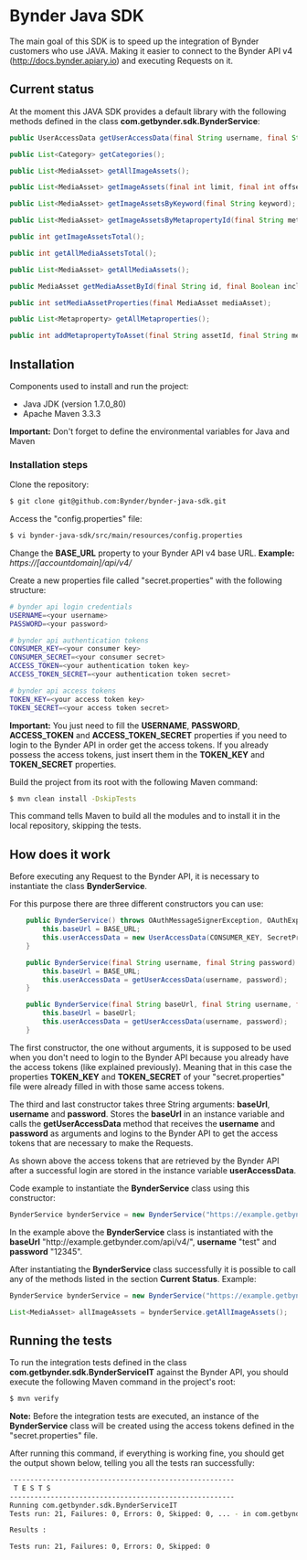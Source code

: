 # Bynder Java SDK

The main goal of this SDK is to speed up the integration of Bynder customers who use JAVA. Making it easier to connect to the Bynder API v4 (http://docs.bynder.apiary.io) and executing Requests on it.

## Current status

At the moment this JAVA SDK provides a default library with the following methods defined in the class <b>com.getbynder.sdk.BynderService</b>:

```java
public UserAccessData getUserAccessData(final String username, final String password);

public List<Category> getCategories();

public List<MediaAsset> getAllImageAssets();

public List<MediaAsset> getImageAssets(final int limit, final int offset);

public List<MediaAsset> getImageAssetsByKeyword(final String keyword);

public List<MediaAsset> getImageAssetsByMetapropertyId(final String metapropertyId);

public int getImageAssetsTotal();

public int getAllMediaAssetsTotal();

public List<MediaAsset> getAllMediaAssets();

public MediaAsset getMediaAssetById(final String id, final Boolean includeVersions);

public int setMediaAssetProperties(final MediaAsset mediaAsset);

public List<Metaproperty> getAllMetaproperties();

public int addMetapropertyToAsset(final String assetId, final String metapropertyId, final String... optionsIds);
```

## Installation

Components used to install and run the project:
* Java JDK (version 1.7.0_80)
* Apache Maven 3.3.3

<b>Important:</b> Don't forget to define the environmental variables for Java and Maven

### Installation steps
Clone the repository:
```bash
$ git clone git@github.com:Bynder/bynder-java-sdk.git
```
Access the "config.properties" file:
```bash
$ vi bynder-java-sdk/src/main/resources/config.properties
```

Change the <b>BASE_URL</b> property to your Bynder API v4 base URL.
<b>Example:</b> <i>https://&#91;accountdomain&#93;/api/v4/</i>

Create a new properties file called "secret.properties" with the following structure:
```bash
# bynder api login credentials
USERNAME=<your username>
PASSWORD=<your password>

# bynder api authentication tokens
CONSUMER_KEY=<your consumer key>
CONSUMER_SECRET=<your consumer secret>
ACCESS_TOKEN=<your authentication token key>
ACCESS_TOKEN_SECRET=<your authentication token secret>

# bynder api access tokens
TOKEN_KEY=<your access token key>
TOKEN_SECRET=<your access token secret>
```
<b>Important:</b> You just need to fill the <b>USERNAME</b>, <b>PASSWORD</b>, <b>ACCESS_TOKEN</b> and <b>ACCESS_TOKEN_SECRET</b> properties if you need to login to the Bynder API in order get the access tokens. If you already possess the access tokens, just insert them in the <b>TOKEN_KEY</b> and <b>TOKEN_SECRET</b> properties.

Build the project from its root with the following Maven command:
```bash
$ mvn clean install -DskipTests
```
This command tells Maven to build all the modules and to install it in the local repository, skipping the tests.

## How does it work
Before executing any Request to the Bynder API, it is necessary to instantiate the class <b>BynderService</b>.

For this purpose there are three different constructors you can use:
```java
    public BynderService() throws OAuthMessageSignerException, OAuthExpectationFailedException, OAuthCommunicationException, ClientProtocolException, IOException, URISyntaxException {
        this.baseUrl = BASE_URL;
        this.userAccessData = new UserAccessData(CONSUMER_KEY, SecretProperties.getInstance().getProperty("TOKEN_KEY"), SecretProperties.getInstance().getProperty("TOKEN_SECRET"), true);
    }

    public BynderService(final String username, final String password) throws OAuthMessageSignerException, OAuthExpectationFailedException, OAuthCommunicationException, ClientProtocolException, IOException, URISyntaxException {
        this.baseUrl = BASE_URL;
        this.userAccessData = getUserAccessData(username, password);
    }

    public BynderService(final String baseUrl, final String username, final String password) throws OAuthMessageSignerException, OAuthExpectationFailedException, OAuthCommunicationException, ClientProtocolException, IOException, URISyntaxException {
        this.baseUrl = baseUrl;
        this.userAccessData = getUserAccessData(username, password);
    }
```
The first constructor, the one without arguments, it is supposed to be used when you don't need to login to the Bynder API because you already have the access tokens (like explained previously). Meaning that in this case the properties <b>TOKEN_KEY</b> and <b>TOKEN_SECRET</b> of your "secret.properties" file were already filled in with those same access tokens.

The third and last constructor takes three String arguments: <b>baseUrl</b>, <b>username</b> and <b>password</b>. Stores the <b>baseUrl</b> in an instance variable and calls the <b>getUserAccessData</b> method that receives the <b>username</b> and <b>password</b> as arguments and logins to the Bynder API to get the access tokens that are necessary to make the Requests.

As shown above the access tokens that are retrieved by the Bynder API after a successful login are stored in the instance variable <b>userAccessData</b>.

Code example to instantiate the <b>BynderService</b> class using this constructor:
```java
BynderService bynderService = new BynderService("https://example.getbynder.com/api/v4/", "test", "12345");
```
In the example above the <b>BynderService</b> class is instantiated with the <b>baseUrl</b> "ht&#8203;tp://example.getbynder.com/api/v4/", <b>username</b> "test" and <b>password</b> "12345".

After instantiating the <b>BynderService</b> class successfully it is possible to call any of the methods listed in the section <b>Current Status</b>. Example:

```java
BynderService bynderService = new BynderService("https://example.getbynder.com/api/v4/", "test", "12345");

List<MediaAsset> allImageAssets = bynderService.getAllImageAssets();
```

## Running the tests
To run the integration tests defined in the class <b>com.getbynder.sdk.BynderServiceIT</b> against the Bynder API, you should execute the following Maven command in the project's root:
```bash
$ mvn verify
```
<b>Note:</b> Before the integration tests are executed, an instance of the <b>BynderService</b> class will be created using the access tokens defined in the "secret.properties" file.

After running this command, if everything is working fine, you should get the output shown below, telling you all the tests ran successfully:
```bash
-------------------------------------------------------
 T E S T S
-------------------------------------------------------
Running com.getbynder.sdk.BynderServiceIT
Tests run: 21, Failures: 0, Errors: 0, Skipped: 0, ... - in com.getbynder.sdk.BynderServiceIT

Results :

Tests run: 21, Failures: 0, Errors: 0, Skipped: 0

```
